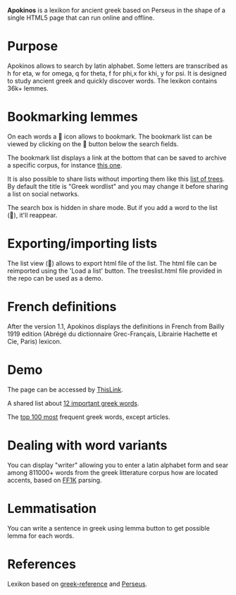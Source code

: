 **Apokinos** is a lexikon for ancient greek based on Perseus in the shape of a single HTML5 page that can run online and offline.

# Purpose
Apokinos allows to search by latin alphabet. Some letters are transcribed as h for eta, w for omega, q for theta, f for phi,x for khi, y for psi.
It is designed to study ancient greek and quickly discover words.
The lexikon contains 36k+ lemmes.

# Bookmarking lemmes

On each words a &#128278; icon allows to bookmark. The bookmark list can be viewed by clicking on the &#128278; button below the search fields.

The bookmark list displays a link at the bottom that can be saved to archive a specific corpus, for instance [this one](https://g.h2.tf/?list=4113|34505|6791).

It is also possible to share lists without importing them like this [list of trees](https://g.h2.tf/?share=34987|10472|34622|17639|19007|31883|23320|697|17995&title=List%20of%20trees%20in%20greek). By default the title is "Greek wordlist" and you may change it before sharing a list on social networks.

The search box is hidden in share mode. But if you add a word to the list (&#128278;), it'll reappear.

# Exporting/importing lists

The list view (&#128278;) allows to export html file of the list. The html file can be reimported using the 'Load a list' button. The treeslist.html file provided in the repo can be used as a demo.

# French definitions

After the version 1.1, Apokinos displays the definitions in French from Bailly 1919 edition (Abrégé du dictionnaire Grec-Français, Librairie Hachette et Cie, Paris) lexicon.

# Demo

The page can be accessed by [ThisLink](https://g.h2.tf).

A shared list about [12 important greek words](https://g.h2.tf/?share=13497|4772|35210|22476|22332|27039|22764|3615|5358|8751|32545|12720&title=12%20important%20words%20from%20ancient%20greek).

The [top 100 most](https://g.h2.tf/?share=16297|6745|20722|27825|23767|16764|5675|3935|1511|23856|24436|23917|15849|36437|24197|22419|27120|36439|23765|3147|19853|15107|27289|14565|32681|1641|21135|9902|23174|31041|31992|19036|9350|8473|23466|23294|16202|2894|10459|20737|15210|14388|7046|14867|6177|21060|1511|1567|26468|22670|9640|16557|9903|27154|19367|11565|3931|23914|6840|24473|33403|14562|32354|26640|23901|26383|27190|22915|2143|24474|13646|11687|16329|23258|28797|13094|16269|25199|23833|32884|8536|11217|5521|1549|28448|20471|24138|11688|31953|29429|797|14510|21525|8915|25461|9915|14682|32792|16291|7384&title=Top100%20most%20frequent) frequent greek words, except articles.

# Dealing with word variants

You can display "writer" allowing you to enter a latin alphabet form and sear among 811000+ words from the greek litterature corpus how are located accents, based on [FF1K](https://opengreekandlatin.github.io/First1KGreek/) parsing.

# Lemmatisation

You can write a sentence in greek using lemma button to get possible lemma for each words.

# References
Lexikon based on [greek-reference](https://github.com/blinskey/greek-reference) and [Perseus](http://www.perseus.tufts.edu/hopper/).